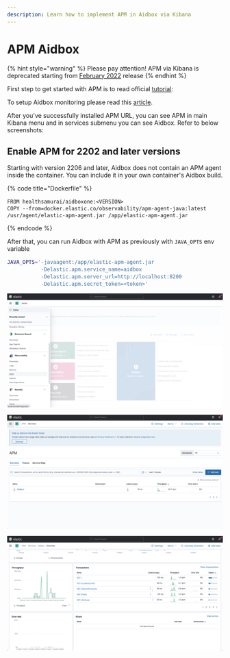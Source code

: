 ```yaml
---
description: Learn how to implement APM in Aidbox via Kibana
---
```


# APM Aidbox

{% hint style="warning" %}
Please pay attention! APM via Kibana is deprecated starting from [February 2022](../../../../overview/release-notes.md#february-2022-2202-lts) release
{% endhint %}

First step to get started with APM is to read official [tutorial](https://www.elastic.co/guide/en/apm/server/current/getting-started-apm-server.html):

To setup Aidbox monitoring please read this [article](../../../../modules/observability/logging-and-audit/how-to-guides/elastic-logs-and-monitoring-integration.md#elastic-apm-monitoring).

After you've successfully installed APM URL, you can see APM in main Kibana menu and in services submenu you can see Aidbox. Refer to below screenshots:

## Enable APM for 2202 and later versions

Starting with version 2206 and later, Aidbox does not contain an APM agent inside the container. You can include it in your own container's Aidbox build.

{% code title="Dockerfile" %}
```docker
FROM healthsamurai/aidboxone:<VERSION>
COPY --from=docker.elastic.co/observability/apm-agent-java:latest /usr/agent/elastic-apm-agent.jar /app/elastic-apm-agent.jar
```
{% endcode %}

After that, you can run Aidbox with APM as previously with `JAVA_OPTS` env variable

```bash
JAVA_OPTS='-javaagent:/app/elastic-apm-agent.jar 
           -Delastic.apm.service_name=aidbox 
           -Delastic.apm.server_url=http://localhost:8200 
           -Delastic.apm.secret_token=<token>'

```

![](../../../../../.gitbook/assets/screenshot-2021-08-10-at-17.27.36.png)

![](<../../../../../.gitbook/assets/Screenshot 2021-08-10 at 17.27.44.png>)

![](<../../../../../.gitbook/assets/screenshot-2021-08-10-at-17.27.14 (1).png>)

